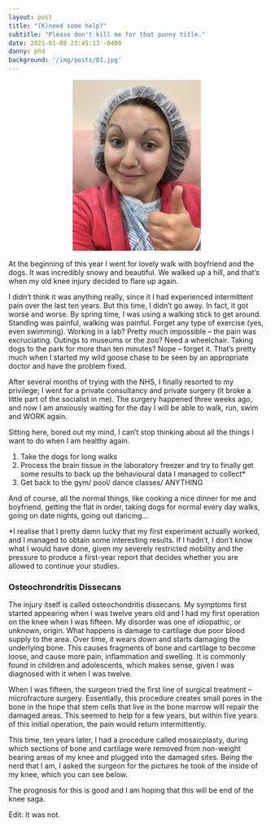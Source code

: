 ```yaml
---
layout: post
title: "(K)need some help?"
subtitle: "Please don't kill me for that punny title."
date: 2021-01-08 23:45:13 -0400
danny: phd
background: '/img/posts/01.jpg'
---
```

<p align="center">
  <img width="50%" height="50%" src="/assets/img/danny-surgery-1.jpg">
</p>

At the beginning of this year I went for lovely walk with boyfriend and the dogs. It was incredibly snowy and beautiful. We walked up a hill, and that’s when my old knee injury decided to flare up again.

I didn’t think it was anything really, since it I had experienced intermittent pain over the last ten years. But this time, I didn’t go away. In fact, it got worse and worse. By spring time, I was using a walking stick to get around. Standing was painful, walking was painful. Forget any type of exercise (yes, even swimming). Working in a lab? Pretty much impossible – the pain was excruciating. Outings to museums or the zoo? Need a wheelchair. Taking dogs to the park for more than ten minutes? Nope – forget it. That’s pretty much when I started my wild goose chase to be seen by an appropriate doctor and have the problem fixed.

After several months of trying with the NHS, I finally resorted to my privilege; I went for a private consultancy and private surgery (it broke a little part of the socialist in me). The surgery happened three weeks ago, and now I am anxiously waiting for the day I will be able to walk, run, swim and WORK again.

Sitting here, bored out my mind, I can’t stop thinking about all the things I want to do when I am healthy again.

1. Take the dogs for long walks
2. Process the brain tissue in the laboratory freezer and try to finally get some results to back up the behavioural data I managed to collect*
3. Get back to the gym/ pool/ dance classes/ ANYTHING

And of course, all the normal things, like cooking a nice dinner for me and boyfriend, getting the flat in order, taking dogs for normal every day walks, going on date nights, going out dancing…

*I realise that I pretty damn lucky that my first experiment actually worked, and I managed to obtain some interesting results. If I hadn’t, I don’t know what I would have done, given my severely restricted mobility and the pressure to produce a first-year report that decides whether you are allowed to continue your studies.

### Osteochrondritis Dissecans
The injury itself is called osteochondritis dissecans. My symptoms first started appearing when I was twelve years old and I had my first operation on the knee when I was fifteen.
My disorder was one of idiopathic, or unknown, origin. What happens is damage to cartilage due poor blood supply to the area. Over time, it wears down and starts damaging the underlying bone. This causes fragments of bone and cartilage to become loose, and cause more pain, inflammation and swelling. It is commonly found in children and adolescents, which makes sense, given I was diagnosed with it when I was twelve.

When I was fifteen, the surgeon tried the first line of surgical treatment – microfracture surgery. Essentially, this procedure creates small pores in the bone in the hope that stem cells that live in the bone marrow will repair the damaged areas. This seemed to help for a few years, but within five years of this initial operation, the pain would return intermittently.

This time, ten years later, I had a procedure called mosaicplasty, during which sections of bone and cartilage were removed from non-weight bearing areas of my knee and plugged into the damaged sites. Being the nerd that I am, I asked the surgeon for the pictures he took of the inside of my knee, which you can see below.

The prognosis for this is good and I am hoping that this will be end of the knee saga.

Edit: It was not.
